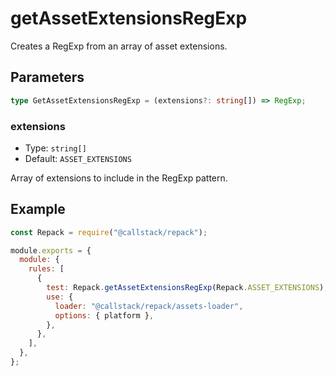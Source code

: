 # getAssetExtensionsRegExp

Creates a RegExp from an array of asset extensions.

## Parameters

```ts
type GetAssetExtensionsRegExp = (extensions?: string[]) => RegExp;
```

### extensions

- Type: `string[]`
- Default: `ASSET_EXTENSIONS`

Array of extensions to include in the RegExp pattern.

## Example

```js title=rspack.config.cjs
const Repack = require("@callstack/repack");

module.exports = {
  module: {
    rules: [
      {
        test: Repack.getAssetExtensionsRegExp(Repack.ASSET_EXTENSIONS),
        use: {
          loader: "@callstack/repack/assets-loader",
          options: { platform },
        },
      },
    ],
  },
};
```
